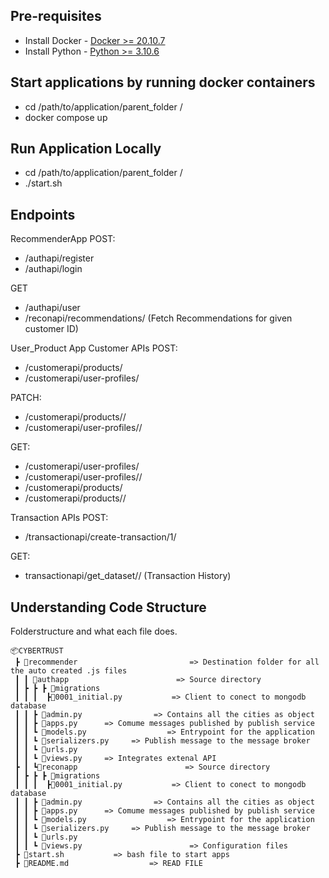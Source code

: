 ## Pre-requisites

- Install Docker - [Docker >= 20.10.7](https://docs.docker.com/get-docker/)
- Install Python - [Python >= 3.10.6](https://www.python.org/downloads/)
  <br/>

## Start applications by running docker containers

- cd /path/to/application/parent_folder <cybertrust>/
- docker compose up

## Run Application Locally

- cd /path/to/application/parent_folder <cybertrust>/
- ./start.sh

## Endpoints

RecommenderApp
POST:

- /authapi/register
- /authapi/login

GET

- /authapi/user
- /reconapi/recommendations/<customer ID: int> (Fetch Recommendations for given customer ID)

User_Product App
Customer APIs
POST:

- /customerapi/products/
- /customerapi/user-profiles/

PATCH:

- /customerapi/products/<id>/
- /customerapi/user-profiles/<id>/

GET:

- /customerapi/user-profiles/
- /customerapi/user-profiles/<id>/
- /customerapi/products/
- /customerapi/products/<id>/

Transaction APIs
POST:

- /transactionapi/create-transaction/1/

GET:

- transactionapi/get_dataset/<id>/ (Transaction History)

## Understanding Code Structure

Folderstructure and what each file does.

```
📦CYBERTRUST
 ┣ 📂recommender                         => Destination folder for all the auto created .js files
 ┃ ┃ 📂authapp                        => Source directory
 ┃ ┣ ┣ ┣ 📂migrations
 ┃ ┃ ┃  ┣📜0001_initial.py           => Client to conect to mongodb database
 ┃ ┃ ┣ 📜admin.py                => Contains all the cities as object
 ┃ ┃ ┣ 📜apps.py      => Comume messages published by publish service
 ┃ ┃ ┗ 📜models.py                  => Entrypoint for the application
 ┃ ┃ ┗ 📜serializers.py     => Publish message to the message broker
 ┃ ┃ ┗ 📜urls.py
 ┃ ┃ ┗ 📜views.py     => Integrates extenal API
 ┣ ┃ ┗📂reconapp                        => Source directory
 ┃ ┣ ┣ ┣ 📂migrations
 ┃ ┃ ┃  ┣📜0001_initial.py           => Client to conect to mongodb database
 ┃ ┃ ┣ 📜admin.py                => Contains all the cities as object
 ┃ ┃ ┣ 📜apps.py      => Comume messages published by publish service
 ┃ ┃ ┗ 📜models.py                  => Entrypoint for the application
 ┃ ┃ ┗ 📜serializers.py     => Publish message to the message broker
 ┃ ┃ ┗ 📜urls.py
 ┃ ┃ ┗ 📜views.py                        => Configuration files
 ┣ 📜start.sh           => bash file to start apps
 ┣ 📜README.md                  => READ FILE
```
